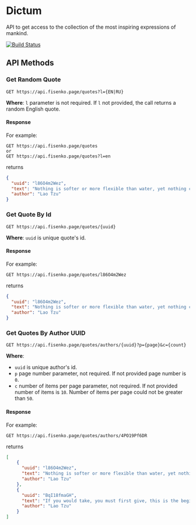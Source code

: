 # Dictum

API to get access to the collection of the most inspiring expressions of mankind.

[![Build Status](https://travis-ci.org/fisenkodv/dictum.svg?branch=master)](https://travis-ci.org/fisenkodv/dictum.svg?branch=master)

## API Methods

### Get Random Quote

```
GET https://api.fisenko.page/quotes?l={EN|RU}
```

**Where**: `l` parameter is not required. If `l` not provided, the call returns a random English quote.

#### Response

For example:

```
GET https://api.fisenko.page/quotes
or
GET https://api.fisenko.page/quotes?l=en
```

returns

```json
{
  "uuid": "l86O4m2Wez",
  "text": "Nothing is softer or more flexible than water, yet nothing can resist it.",
  "author": "Lao Tzu"
}
```

### Get Quote By Id

```
GET https://api.fisenko.page/quotes/{uuid}
```

**Where**: `uuid` is unique quote's id.

#### Response

For example:

```
GET https://api.fisenko.page/quotes/l86O4m2Wez
```

returns

```json
{
  "uuid": "l86O4m2Wez",
  "text": "Nothing is softer or more flexible than water, yet nothing can resist it.",
  "author": "Lao Tzu"
}
```

### Get Quotes By Author UUID

```
GET https://api.fisenko.page/quotes/authors/{uuid}?p={page}&c={count}
```

**Where**:
* `uuid` is unique author's id.
* `p` page number parameter, not required. If not provided page number is `0`.
* `c` number of items per page parameter, not required. If not provided number of items is `10`. 
Number of items per page could not be greater than `50`.

#### Response

For example:

```
GET https://api.fisenko.page/quotes/authors/4PO19Pf6DR
```

returns

```json
[
    {
      "uuid": "l86O4m2Wez",
      "text": "Nothing is softer or more flexible than water, yet nothing can resist it.",
      "author": "Lao Tzu"
    },
    {
      "uuid": "BqI18fmaGH",
      "text": "If you would take, you must first give, this is the beginning of intelligence.",
      "author": "Lao Tzu"
    }
]
```
